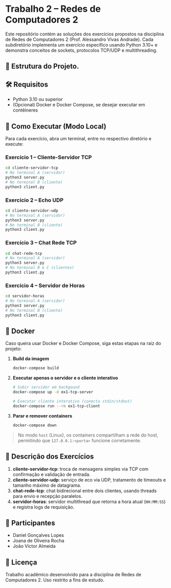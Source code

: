 # Trabalho 2 – Redes de Computadores 2

Este repositório contém as soluções dos exercícios propostos na disciplina de Redes de Computadores 2 (Prof. Alessandro Vivas Andrade). Cada subdiretório implementa um exercício específico usando Python 3.10+ e demonstra conceitos de sockets, protocolos TCP/UDP e multithreading.

## 📂 Estrutura do Projeto.

## 🛠️ Requisitos

* Python 3.10 ou superior
* (Opcional) Docker e Docker Compose, se desejar executar em contêineres

## 🚀 Como Executar (Modo Local)

Para cada exercício, abra um terminal, entre no respectivo diretório e execute:

### Exercício 1 – Cliente-Servidor TCP

```bash
cd cliente-servidor-tcp
# No terminal A (servidor)
python3 server.py
# No terminal B (cliente)
python3 client.py
```

### Exercício 2 – Echo UDP

```bash
cd cliente-servidor-udp
# No terminal A (servidor)
python3 server.py
# No terminal B (cliente)
python3 client.py
```

### Exercício 3 – Chat Rede TCP

```bash
cd chat-rede-tcp
# No terminal A (servidor)
python3 server.py
# No terminal B e C (clientes)
python3 client.py
```

### Exercício 4 – Servidor de Horas

```bash
cd servidor-horas
# No terminal A (servidor)
python3 server.py
# No terminal B (cliente)
python3 client.py
```

## 🐳 Docker

Caso queira usar Docker e Docker Compose, siga estas etapas na raiz do projeto:

1. **Build da imagem**

   ```bash
   docker-compose build
   ```
2. **Executar apenas o servidor e o cliente interativo**

   ```bash
   # Subir servidor em backgound
   docker-compose up -d ex1-tcp-server

   # Executar cliente interativo (conecta stdin/stdout)
   docker-compose run --rm ex1-tcp-client
   ```
3. **Parar e remover containers**

   ```bash
   docker-compose down
   ```

> No modo `host` (Linux), os containers compartilham a rede do host, permitindo que `127.0.0.1:<porta>` funcione corretamente.

## 📄 Descrição dos Exercícios

1. **cliente-servidor-tcp**: troca de mensagens simples via TCP com confirmação e validação de entrada.
2. **cliente-servidor-udp**: serviço de eco via UDP, tratamento de timeouts e tamanho máximo de datagrama.
3. **chat-rede-tcp**: chat bidirecional entre dois clientes, usando threads para envio e recepção paralelos.
4. **servidor-horas**: servidor multithread que retorna a hora atual (`HH:MM:SS`) e registra logs de requisição.

## 👥 Participantes

- Daniel Gonçalves Lopes
- Joana de Oliveira Rocha
- João Victor Almeida

## 📜 Licença

Trabalho acadêmico desenvolvido para a disciplina de Redes de Computadores 2. Uso restrito a fins de estudo.
